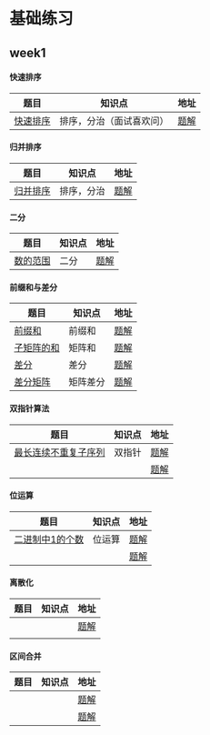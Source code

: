 # 基础练习

## week1

#### 快速排序

| 题目                                                    | 知识点                   | 地址                          |
| ------------------------------------------------------- | ------------------------ | ----------------------------- |
| [快速排序](https://www.acwing.com/problem/content/787/) | 排序，分治（面试喜欢问） | [题解](/week1/QuickSort.java) |
#### 归并排序

| 题目                                                    | 知识点     | 地址                          |
| ------------------------------------------------------- | ---------- | ----------------------------- |
| [归并排序](https://www.acwing.com/problem/content/789/) | 排序，分治 | [题解](/week1/MergeSort.java) |

#### 二分

| 题目                                                    | 知识点 | 地址                            |
| ------------------------------------------------------- | ------ | ------------------------------- |
| [数的范围](https://www.acwing.com/problem/content/791/) | 二分   | [题解](/week1/NumberRange.java) |

#### 前缀和与差分

| 题目                                                         | 知识点   | 地址                                |
| ------------------------------------------------------------ | -------- | ----------------------------------- |
| [前缀和](https://www.acwing.com/problem/content/description/797/) | 前缀和   | [题解](/week1/PrefixSum.java)       |
| [子矩阵的和](https://www.acwing.com/problem/content/798/)    | 矩阵和   | [题解](/week1/MatrixSum.java)       |
| [差分](https://www.acwing.com/problem/content/799/)          | 差分     | [题解](/week1/Difference.java)      |
| [差分矩阵](https://www.acwing.com/problem/content/800/)      | 矩阵差分 | [题解](/week1/MatrixDifferent.java) |

#### 双指针算法

| 题目                                                         | 知识点 | 地址                                    |
| ------------------------------------------------------------ | ------ | --------------------------------------- |
| [最长连续不重复子序列](https://www.acwing.com/problem/content/801/) | 双指针 | [题解](/week1/LongestNotRepeatStr.java) |
|                                                              |        | [题解](/week1/.java)                    |



#### 位运算

| 题目                                                         | 知识点 | 地址                               |
| ------------------------------------------------------------ | ------ | ---------------------------------- |
| [二进制中1的个数](https://www.acwing.com/problem/content/803/) | 位运算 | [题解](/week1/NumberOneCount.java) |
|                                                              |        | [题解](/week1/.java)               |



#### 离散化

| 题目 | 知识点 | 地址                 |
| ---- | ------ | -------------------- |
|      |        | [题解](/week1/.java) |
|      |        |                      |



#### 区间合并

| 题目 | 知识点 | 地址                 |
| ---- | ------ | -------------------- |
|      |        | [题解](/week1/.java) |
|      |        | [题解](/week1/.java) |

